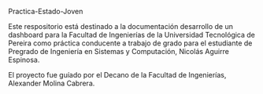 Practica-Estado-Joven 

Este respositorio está destinado a la documentación desarrollo de un dashboard para la Facultad de Ingenierías de la Universidad Tecnológica de Pereira como práctica conducente a trabajo de grado para el estudiante de Pregrado de Ingeniería en Sistemas y Computación, Nicolás Aguirre Espinosa.

El proyecto fue guíado por el Decano de la Facultad de Ingenierías, Alexander Molina Cabrera.
